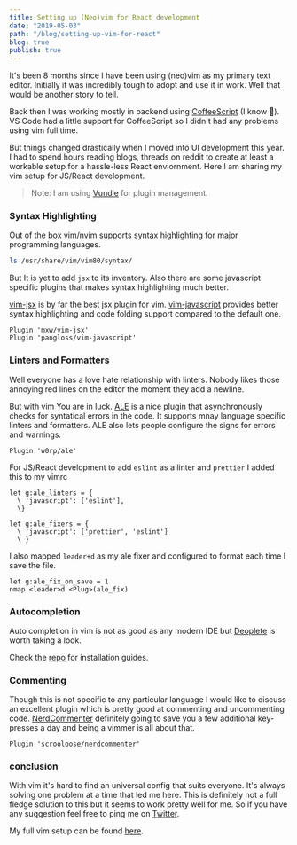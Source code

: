 ```yaml
---
title: Setting up (Neo)vim for React development
date: "2019-05-03"
path: "/blog/setting-up-vim-for-react"
blog: true
publish: true
---
```


It's been 8 months since I have been using (neo)vim as my primary text editor.
Initially it was incredibly tough to adopt and use it in work. Well that would
be another story to tell.

Back then I was working mostly in backend using [CoffeeScript](https://coffeescript.org/)
(I know 🙈). VS Code had a little support for CoffeeScript so I didn't had any 
problems using vim full time.

But things changed drastically when I moved into UI development this year. I had
to spend hours reading blogs, threads on reddit to create at least a workable
setup for a hassle-less React enviornment. Here I am sharing my vim setup for 
JS/React development.

> Note: I am using [Vundle](https://github.com/VundleVim/Vundle.vim) for plugin
> management.

### Syntax Highlighting

Out of the box vim/nvim supports syntax highlighting for major programming
languages.

``` bash
ls /usr/share/vim/vim80/syntax/
```

But It is yet to add `jsx` to its inventory. Also there are some javascript 
specific plugins that makes syntax highlighting much better.

[vim-jsx](https://github.com/mxw/vim-jsx) is by far the best jsx plugin for vim.
[vim-javascript](https://github.com/pangloss/vim-javascript) provides better 
syntax highlighting and code folding support compared to the default one.


``` vim
Plugin 'mxw/vim-jsx'
Plugin 'pangloss/vim-javascript'
```
### Linters and Formatters

Well everyone has a love hate relationship with linters. Nobody likes those 
annoying red lines on the editor the moment they add a newline.

But with vim You are in luck. [ALE](https://github.com/w0rp/ale) is a nice 
plugin that asynchronously checks for syntatical errors in the code. It supports
mnay language specific linters and formatters. ALE also lets people configure
the signs for errors and warnings.

``` vim
Plugin 'w0rp/ale'
```

For JS/React development to add `eslint` as a linter and `prettier` I added
this to my vimrc

``` vim
let g:ale_linters = {
  \ 'javascript': ['eslint'],
  \}

let g:ale_fixers = {
  \ 'javascript': ['prettier', 'eslint']
  \ }
```

I also mapped `leader+d` as my ale fixer and configured to format each time I
save the file.

``` vim
let g:ale_fix_on_save = 1
nmap <leader>d <Plug>(ale_fix)
```

### Autocompletion

Auto completion in vim is not as good as any modern IDE but [Deoplete](https://github.com/Shougo/deoplete.nvim)
is worth taking a look.

Check the [repo](https://github.com/Shougo/deoplete.nvim#install) for 
installation guides.

### Commenting

Though this is not specific to any particular language I would like to discuss
an excellent plugin which is pretty good at commenting and uncommenting code.
[NerdCommenter](https://github.com/scrooloose/nerdcommenter) definitely going
to save you a few additional key-presses a day and being a vimmer is all about 
that.

``` vim
Plugin 'scrooloose/nerdcommenter'
```

### conclusion

With vim it's hard to find an universal config that suits everyone. It's always
solving one problem at a time that led me here. This is definitely not a full
fledge solution to this but it seems to work pretty well for me. So if you have 
any suggestion feel free to ping me on [Twitter](https://twitter.com/ThisIsRudra).

My full vim setup can be found [here](https://github.com/mrprofessor/dotfiles/blob/master/.vimrc).
